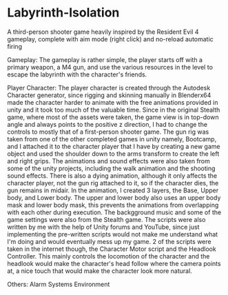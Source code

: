 # Labyrinth-Isolation

A third-person shooter game heavily inspired by the Resident Evil 4 gameplay, complete with aim mode (right click) and no-reload automatic firing

Gameplay:
The gameplay is rather simple, the player starts off with a primary weapon, a M4 gun, and use the various resources in the level to escape
the labyrinth with the character's friends.

Player Character:
The player character is created through the Autodesk Character generator, since rigging and skinning manually in Blenderx64 made the character harder to animate with the free animations provided in unity and it took too much of the valuable time. Since in the original Stealth game, where most of the assets were taken, the game view is in top-down angle and always points to the positive z direction, I had to change the controls to mostly that of a first-person shooter game. The gun rig was taken from one of the other completed games in unity namely, Bootcamp, and I attached it to the character player that I have by creating a new game object and used the shoulder down to the arms transform to create the left and right grips. The animations and sound effects were also taken from some of the unity projects, including the walk animation and the shooting sound effects. There is also a dying animation, although it only affects the character player, not the gun rig attached to it, so if the character dies, the gun remains in midair. In the animation, I created 3 layers, the Base, Upper body, and Lower body. The upper and lower body also uses an upper body mask and lower body mask, this prevents the animations from overlapping with each other during execution. The backgground music and some of the game settings were also from the Stealth game. The scripts were also written by me with the help of Unity forums and YouTube, since just implementing the pre-written scripts would not make me understand what I'm doing and would eventually mess up my game. 2 of the scripts were taken in the internet though, the Character Motor script and the Headlook Controller. This mainly controls the locomotion of the character and the headlook would make the character's head follow where the camera points at, a nice touch that would make the character look more natural.

Others:
Alarm Systems
Environment
